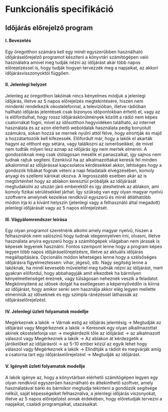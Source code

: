 # Funkcionális specifikáció
Időjárás előrejelző program
------

#### I. Bevezetés

Egy öregotthon számára kell egy minél egyszerűbben használható időjáráselőrejelző programot készíteni a könyvtári számítógépen való használatra amivel meg tudják nézni az ídőjárást akár több napos előrejelzéssel is, hogy tudják hogyan tervezzék meg a napjaikat, az akkori ídőjárásvisszonyoktól függően.

#### II. Jelenlegi helyzet

Jelenleg az öregotthon lakóinak nincs kényelmes módjuk a jelenlegi időjárás, illetve az 5 napos előrejelzés megtekintésére, hiszen nem mindenki rendelkezik okostelefonnal, a televízióban, illetve rádióban hallható időjárás jelentések csak bizonyos időpontokban érhető el, vagy az is előfordulhat, hogy rossz ídőjáráskörülmények között a rádió nem képes csatornákat fogni, mivel az ídősotthon hegyvidéken található, az internet használata és az azon elérhető weboldalak használata pedig bonyolult számukra, sokan hozzá se mernek nyúlni attól félve, hogy elrontják és majd a hozzátartozóik kell kifezessék. Előfordult már, hogy a lakók el akarták hagyni az otthont egy sétára, vagy találkozni az ismerőseikkel, de mivel nem tudták milyen lesz aznap az időjárás így nem mertek elmenni. A gondozóiknak meg csak útólagosan mesélik el panaszaikat, így sajnos nem tudnak rajtuk segíteni. Ezenkívül ha az alkalmazottakat keresik fel minden alkalommal az időjárással kapcsolatos kérdéseikkel akkor, lehtséges hogy a gondozók hibákat fognak véteni a napi feladataik elvégzésében, komoly anyagi és szellemi károkat okozva. A legrosszabb esetben akár az is megtörténhet hogy az ablakon keresztül próbálják az időjárását megtudakolni az utszán járó emberektől és így áteshetnek az ablakon, ami komoly fizikai sérülésekkel járhat. Így szükség van egy olyan magyar nyelvü szoftverre amelynek kezelése rendkívül egyszerű és minél átláthatóbb módon írja ki a kívánt helyszín (jelenlegi vagy a felhasználó által megadott) jelenlegi időjárását vagy az 5 napos előrejelzését.

#### III. Vágyálomrendszer leírása

Egy olyan programot szeretnénk alkotni amely magyar nyelvű, hiszen a felhasználók nem valószínű hogy tudnak idegennyelven írni, olvasni, illetve használata anyira egyszerü hogy a számítógépek világaban nem járasak is képesek legyenek használni. Fontos szempont lenne hogy a program képes legyen több napos időjáráselőrejelzésre, illetve az aktuális időjárás megállapítására. Opcionális módon lehetséges lenne hogy a szélsőséges időjárásra figyelmeztessen: vihar, jégeső, stb. Nagy segítség lenne a lakóknak, ha minél kevesebb művelettel meg tudnák nézni az ídőjárást, mert gyakran előfordul, hogy abbahagyják amit elkezdtek ha bármilyen kényelmetlenséget éreznek, vagy túlságosan neheznék veszik a feladatot. Megkönnyitené az idősek dolgát ha esetlegesen a képernyővédőn is kiirná az ídőjárást, hogy amikor senki sem használja akkor elég legyen mellette elmenniük az időseknek és egy szimpla ránézéssel láthassák az időjáráselőrejelzést.


#### IV. Jelenlegi üzleti folyamatok modellje

Megérkeznek a lakók -> Várnak estig az időjárás jelentésig -> Megtudják az időjárást
  vagy
Megérkeznek a lakók -> Keresnek egy olyan alkallmazottat akinek okostelefonja van -> megkérdezik tőle az időjárást -> az alkalmazott válaszol
  vagy
Megérkeznek a lakók -> Az ablakon át kérdezgetik a járókelőket az időjárásról -> az 5-10 ember közül az egyik lehet hogy válaszol
  vagy
Megérkeznek a lakók -> Elinditják a rádiót és megvárják amíg a csatorna tart egy ídőjáráselőrejelzést -> Megtudják az ídőjárást.

#### V. Igényelt üzleti folyamatok modellje

A lakók igénye az, hogy a könyvtárban elérhető számítógépen legyen egy olyan rendkívül egyszerűen használható és áttekinthető szoftver, amely használatával bárki és bármikor megtudja tekinteni a gondózók segítsége nélkül, saját képességeiket felhasználva, a jelenlegi időjárás viszonyokat, illetve az 5 napos előrejelzést annak érdekében, hogy előretudják tervezni a napjaikat, családi programjaikat, utazásaikat.
